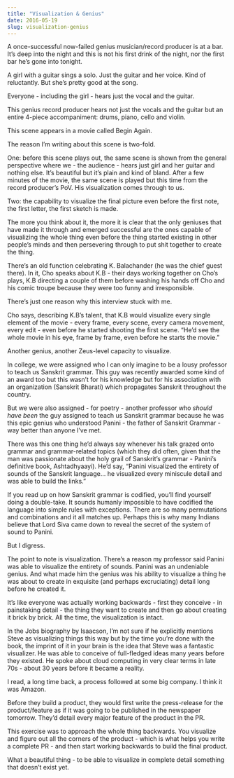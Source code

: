 ```yaml
---
title: "Visualization & Genius"
date: 2016-05-19
slug: visualization-genius
---
```


A once-successful now-failed genius musician/record producer is at a bar. It’s deep into the night and this is not his first drink of the night, nor the first bar he’s gone into tonight.

A girl with a guitar sings a solo. Just the guitar and her voice. Kind of reluctantly. But she’s pretty good at the song.

Everyone - including the girl - hears just the vocal and the guitar.

This genius record producer hears not just the vocals and the guitar but an entire 4-piece accompaniment: drums, piano, cello and violin.

This scene appears in a movie called Begin Again.

The reason I’m writing about this scene is two-fold.

One: before this scene plays out, the same scene is shown from the general perspective where we - the audience - hears just girl and her guitar and nothing else. It’s beautiful but it’s plain and kind of bland. After a few minutes of the movie, the same scene is played but this time from the record producer’s PoV. His visualization comes through to us.

Two: the capability to visualize the final picture even before the first note, the first letter, the first sketch is made.

The more you think about it, the more it is clear that the only geniuses that have made it through and emerged successful are the ones capable of visualizing the whole thing even before the thing started existing in other people’s minds and then persevering through to put shit together to create the thing.

<div class="separator"></div>

There’s an old function celebrating K. Balachander (he was the chief guest there). In it, Cho speaks about K.B - their days working together on Cho’s plays, K.B directing a couple of them before washing his hands off Cho and his comic troupe because they were too funny and irresponsible.

There’s just one reason why this interview stuck with me.

Cho says, describing K.B’s talent, that K.B would visualize every single element of the movie - every frame, every scene, every camera movement, every edit - even before he started shooting the first scene. “He’d see the whole movie in his eye, frame by frame, even before he starts the movie.”

Another genius, another Zeus-level capacity to visualize.

<div class="separator"></div>

In college, we were assigned who I can only imagine to be a lousy professor to teach us Sanskrit grammar. This guy was recently awarded some kind of an award too but this wasn’t for his knowledge but for his association with an organization (Sanskrit Bharati) which propagates Sanskrit throughout the country.

But we were also assigned - for poetry - another professor who _should have been_ the guy assigned to teach us Sanskrit grammar because he was this epic genius who understood Panini - the father of Sanskrit Grammar - way better than anyone I’ve met.

There was this one thing he’d always say whenever his talk grazed onto grammar and grammar-related topics (which they did often, given that the man was passionate about the holy grail of Sanskrit’s grammar - Panini’s definitive book, Ashtadhyaayi). He’d say, “Panini visualized the entirety of sounds of the Sanskrit language… he visualized every miniscule detail and was able to build the links.”

If you read up on how Sanskrit grammar is codified, you’ll find yourself doing a double-take. It sounds humanly impossible to have codified the language into simple rules with exceptions. There are so many permutations and combinations and it all matches up. Perhaps this is why many Indians believe that Lord Siva came down to reveal the secret of the system of sound to Panini.

But I digress.

The point to note is visualization. There’s a reason my professor said Panini was able to visualize the entirety of sounds. Panini was an undeniable genius. And what made him the genius was his ability to visualize a thing he was about to create in exquisite (and perhaps excruciating) detail long before he created it.

<div class="separator"></div>

It’s like everyone was actually working backwards - first they conceive - in painstaking detail - the thing they want to create and then go about creating it brick by brick. All the time, the visualization is intact.

In the Jobs biography by Isaacson, I’m not sure if he explicitly mentions Steve as visualizing things this way but by the time you’re done with the book, the imprint of it in your brain is the idea that Steve was a fantastic visualizer. He was able to conceive of full-fledged ideas many years before they existed. He spoke about cloud computing in very clear terms in late 70s - about 30 years before it became a reality.

I read, a long time back, a process followed at some big company. I think it was Amazon.

Before they build a product, they would first write the press-release for the product/feature as if it was going to be published in the newspaper tomorrow. They’d detail every major feature of the product in the PR.

This exercise was to approach the whole thing backwards. You visualize and figure out all the corners of the product - which is what helps you write a complete PR - and then start working backwards to build the final product.

<div class="separator"></div>

What a beautiful thing - to be able to visualize in complete detail something that doesn’t exist yet.
